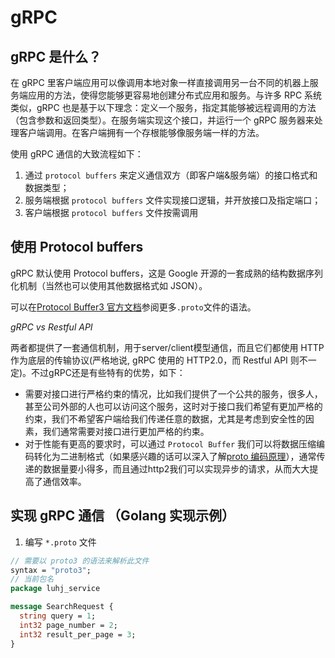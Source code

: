 # gRPC 

## gRPC 是什么？
在 gRPC 里客户端应用可以像调用本地对象一样直接调用另一台不同的机器上服务端应用的方法，使得您能够更容易地创建分布式应用和服务。与许多 RPC 系统类似，gRPC 也是基于以下理念：定义一个服务，指定其能够被远程调用的方法（包含参数和返回类型）。在服务端实现这个接口，并运行一个 gRPC 服务器来处理客户端调用。在客户端拥有一个存根能够像服务端一样的方法。

使用 gRPC 通信的大致流程如下：
1. 通过 `protocol buffers` 来定义通信双方（即客户端&服务端）的接口格式和数据类型；
2. 服务端根据 `protocol buffers` 文件实现接口逻辑，并开放接口及指定端口；
3. 客户端根据 `protocol buffers` 文件按需调用

## 使用 Protocol buffers
gRPC 默认使用 Protocol buffers，这是 Google 开源的一套成熟的结构数据序列化机制（当然也可以使用其他数据格式如 JSON）。

可以在[Protocol Buffer3 官方文档](https://developers.google.com/protocol-buffers/docs/proto3)参阅更多`.proto`文件的语法。

*gRPC vs Restful API*

两者都提供了一套通信机制，用于server/client模型通信，而且它们都使用 HTTP 作为底层的传输协议(严格地说, gRPC 使用的 HTTP2.0，而 Restful API 则不一定)。不过gRPC还是有些特有的优势，如下：

- 需要对接口进行严格约束的情况，比如我们提供了一个公共的服务，很多人，甚至公司外部的人也可以访问这个服务，这时对于接口我们希望有更加严格的约束，我们不希望客户端给我们传递任意的数据，尤其是考虑到安全性的因素，我们通常需要对接口进行更加严格的约束。
- 对于性能有更高的要求时，可以通过 `Protocol Buffer` 我们可以将数据压缩编码转化为二进制格式（如果感兴趣的话可以深入了解[proto 编码原理](https://developers.google.com/protocol-buffers/docs/encoding)），通常传递的数据量要小得多，而且通过http2我们可以实现异步的请求，从而大大提高了通信效率。

## 实现 gRPC 通信 （Golang 实现示例）

1. 编写 `*.proto` 文件

```api.proto
// 需要以 proto3 的语法来解析此文件
syntax = "proto3";
// 当前包名
package luhj_service

message SearchRequest {
  string query = 1;
  int32 page_number = 2;
  int32 result_per_page = 3;
}
```


